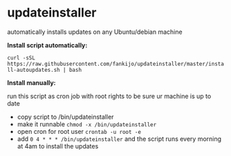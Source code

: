 # updateinstaller
automatically installs updates on any Ubuntu/debian machine

**Install script automatically:**

`curl -sSL https://raw.githubusercontent.com/fankijo/updateinstaller/master/install-autoupdates.sh | bash`


**Install manually:**

run this script as cron job with root rights to be sure ur machine is up to date

- copy script to /bin/updateinstaller
- make it runnable `chmod -x /bin/updateinstaller`
- open cron for root user `crontab -u root -e`
- add `0 4 * * * /bin/updateinstaller` and the script runs every morning at 4am to install the updates
